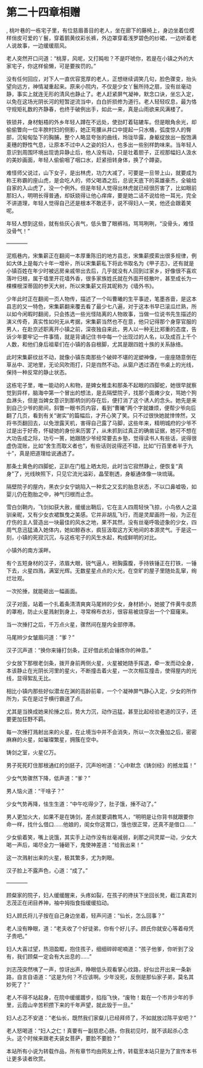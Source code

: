 # 第二十四章相赠
,  桃叶巷的一栋宅子里，有位慈眉善目的老人，坐在廊下的藤椅上，身边坐着位模样俏皮可爱的丫鬟，穿着鹅黄纹彩长裤，外边罩穿着浅罗碧色的纱裙，一边听着老人说故事，一边缓缓扇风。
   老人突然开口问道：“桃芽，风呢，又打盹啦？不是吓唬你，若是在小镇之外的大家宅子，你这样偷懒，可是要挨罚的。”
   没有任何回应，对下人一直优容宽厚的老人，正想继续调笑几句，脸色骤变，抬头望向远方，神情凝重起来。原来小院内，不仅是少女丫鬟所持之扇，没有丝毫动静，事实上就连无形的清风也静止了。老人赶紧屏气凝神，默念口诀，坐忘入定，以免在这场光阴长河的短暂逆流当中，白白折损修为道行。老人轻轻叹息，最为恪守规矩礼数的齐静春，也终于破例出手，如此一来，真是山雨欲来风满楼了。
   铁锁井，身材魁梧的外乡年轻人蹲在不远处，使劲盯着轱辘车。但是眼角余光，却偷偷瞥向一位丰腴村妇的侧影，她正弯腰从井口中提起一只水桶，弧度惊人的臀部，沉甸甸坠下的胸脯，整个人略显夸张的曲线，玲珑毕露，身躯绽放出一股饱满麦穗的野性气息，让原本不过中人之姿的妇人，也多出一些别样韵味来。当年轻人意识到周围环境出现诡异静止后，他人没有动，只是壮着胆子，正视那幅妇人汲水的美妙画面，年轻人偷偷咽了咽口水，赶紧扭转身体，换了个蹲姿。
   难怪师父说过，山下女子，是出林虎，功力大减了，可要是一旦带上山，就要成为称王称霸的座山虎，是会吃人的，师父喝酒之后，总说天底下的英雄豪杰，全输给自家的入山虎了，没一个例外。但是年轻人觉得出林虎就已经很厉害了，比如眼前那妇人，明明长得普通，却妖娆得让他心痒痒，要是她二话不说给他一耳光，完全不讲道理，年轻人觉得自己还是根本不敢还手，说不得妇人一笑，他还会跟着笑呢。
   年轻人想到这些，就有些灰心丧气，低头瞥了眼裤裆，骂骂咧咧，“没骨头，难怪没骨气！”
   ――――
   泥瓶巷内，宋集薪正在翻阅一本厚重陈旧的地方县志，宋集薪摸索出很多规律，例如大体上是每六十年一增补，所以宋集薪私下将此书取名为《甲子志》，还有就是小镇百姓在年少时被远房亲戚带出去后，几乎就没有人回到过家乡，好像很不喜欢落叶归根，属于墙里开花墙外香，很多家族姓氏就在外面开枝散叶，甚至成长为一棵棵根深蒂固的参天大树，所以宋集薪又将其昵称为《墙外书》。
   少年此时正在翻阅一页人物传，描述了一个叫曹曦的生平事迹，笔墨吝啬，是这本县志的又一特色，宋集薪翻来覆去看了最少七八遍，对于这本书早已滚瓜烂熟，所以如今闲暇时翻阅，只会拣选一些光怪陆离的人物故事，当做一位说书先生描述的演义传奇，真实性如何无从考据，宋集薪当然也不在意，他只记得那个身穿官服的男人，在赴京述职离开小镇之前，深夜独自来此，男人以一种无比郑重的态度，告诉少年要牢记一件事情，就是背诵记住书中每一个出现过的人名，以及成百上千个人数，和他们身后祖辈们在小镇的各自根脚，尤其是跟四姓十族的关系脉络。
   此时宋集薪纹丝不动，就像小镇东南那些个破碎不堪的泥塑神像，一座座随意倒在草丛中、泥地里，无论风吹雨打，只是岿然不动。从窗户透过洒在书桌上的光线，保持一种反常的静止状态。
   这栋宅子里，唯一能动的人和物，是婢女稚圭和那条不起眼的四脚蛇，她很早就察觉到异样，脑海中第一个冒出的想法，是去隔壁院子，找那个面瘫少女，骂她个狗血淋头，但是当婢女意识到那柄剑的存在后，便打消了这个诱人的念头。她先是来到自己少爷的房间，斜瞥一眼书页内容，看到“曹曦”两个字就嫌烦，便帮少爷向后翻了几页，看到有关“谢实”的篇幅后，才开心笑了笑。只不过很快她就悻悻然，又将书页翻回去，以免泄露天机，害得自己露了马脚，这些年来，精明城府的少爷不过是出于好奇，怀疑她的身份来历罢了，从未抓到过真正的确凿证据，她可不想在大功告成之际，功亏一篑，她跟随少爷经常要去乡塾，觉得读书人有些话，说得很虚伪混账，比如“舍生而取义者也”，有些话则说得还不错，比如“行百里者半于九十”，真是把道理给说通透了。
   那条土黄色的四脚蛇，正趴在门槛上晒太阳，此时当它寂然静止，便恢复“真身”了，光线映照下，只见它流光溢彩，晶莹剔透，身躯通体像一块琉璃。
   隔壁院子的屋内，黑衣少女宁姚陷入一种玄之又玄的胎息状态，不以口鼻嘘吸，如婴儿仍在胞胎之中，神气归根而止念。
   雪白剑鞘内，飞剑如获大赦，缓缓出鞘后，它在主人四周轻快飞掠，小鸟依人之温驯亲昵，又有少女衣裙飘曳之美感。它并非胡乱飞行，而是灵犀画符一般，为正在疗伤的主人营造出一块最佳的风水之地，果不其然，没有丝毫呼吸迹象的少女，四周气息迅猛涌入她体内，她如鲸吞水，疯狂汲取这方天地间的本源灵气。于是这一刻，小镇的死寂沉沉，与这栋宅子的风生水起，构成鲜明的对比。
   小镇外的南方溪畔。
   有个五短身材的汉子，浓眉大眼，锐气逼人，袒胸露腹，手持铁锤正在打铁，一锤下去，火星四溅，满室光辉。无数星星点点的火光，在空旷的屋子里随处乱窜，绚烂壮观。
   一次抡捶，就能砸出一幅画面。
   汉子对面，站着一个扎着条清清爽爽马尾辫的少女，身材娇小，她披了件黄牛皮质的罩袍，防止火星溅射到身上，寻常棉布衣衫，很容易被烧穿出一个个窟窿来。
   当一次捶打之后，千万点火星，骤然间在屋内全部停滞。
   马尾辫少女皱眉问道：“爹？”
   汉子沉声道：“换你来锤打剑条，正好借此机会锤炼你的神意。”
   少女放下那根老剑条，拨开身前两侧火星，火星被她随手挥退，牵一发而动全身，本该静止在光阴长河里的星火，不断撞击着火星，一次次相互撞击，使得屋内的光线，显得絮乱无比。
   相比小镇内那些好似潜龙在渊的高龄前辈，一个个凝神屏气静心入定，少女的所作所为，实在是过于横行霸道了点。
   尤其是当换成她来抡捶之后，势大力沉，动作迅猛，甚至比起经验老道的汉子，还要更加狂野不羁。
   每一次捶打溅射出来的火星，在止境当中并不会消失，所以一次次叠加之后，密密麻麻的火星，如璀璨繁星，拥簇在空中。
   铸剑之室，火星亿万。
   男子死死盯住那根通红的剑胚子，沉声吩咐道：“心中默念《铸剑经》的撼龙篇！”
   少女气势骤然下降，低声道：“爹？”
   男人恼火道：“干啥子？”
   少女气势再降，怯生生道：“中午吃得少了，肚子饿，捶不动了。”
   男人更加火大，如果不是在铸剑，差点就要调教骂人，“明明是让你背书就跟要你命一样，找什么借口……他娘的，闺女你这胃口，饿也很正常，还真不是借口……”
   少女偷着笑，嘴上说饿，其实手上动作没有丝毫减弱，刹那之间灵犀一动，少女大喝一声后，竭尽全力一锤砸下，鬼使神差道：“给我出来！”
   这一次溅射出来的火星，极其繁多，尤为刺眼。
   汉子脸上不露声色，心道：“成了。”
   ――――
   顾粲家的院子，妇人缓缓醒来，头疼如裂，在孩子的搀扶下坐回长凳，截江真君刘志茂正在闭目养神，袖中拇指食指缓缓掐动。
   妇人顾氏将儿子按在自己身边坐着，轻声问道：“仙长，怎么回事？”
   老人没有睁眼，道：“老夫收了个好徒弟，你有个好儿子。顾氏你就安心等着母凭子贵吧。”
   妇人大喜过望，热泪盈眶，抱住孩子，细细碎碎呢喃道：“孩子他爹，你听到了没有，我们顾粲一定会有大出息的……”
   刘志茂突然咦了一声，惊讶出声，睁眼低头观看掌心纹路，好似岔开出来一条新路，自言自语道：“这是为何？不应该啊。少年没死，反倒是那仙家子弟，莫名其妙死了？”
   老人不得不站起身，在院中缓缓踱步，掐指飞快，“废物！栽在一个市井少年的手里，云霞山辛苦积攒下来的千年声望，就此毁于一旦。”
   妇人忐忑不安道：“老仙长，既然我们家粲儿已经拜师了，不如就放过陈平安吧？”
   老人怒喝道：“妇人之仁！真要有一副慈悲心肠，你我初见时，就不该起杀心念头。这个时候来跟老夫装女菩萨，要脸不要脸？”
  本站所有小说为转载作品，所有章节均由网友上传，转载至本站只是为了宣传本书让更多读者欣赏。